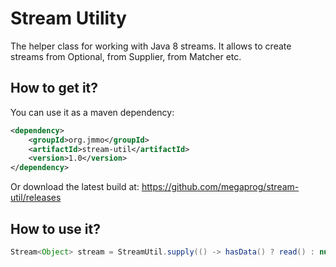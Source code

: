 # Stream Utility

The helper class for working with Java 8 streams. It allows to create streams from Optional, from Supplier, from Matcher etc. 

## How to get it?

You can use it as a maven dependency:

```xml
<dependency>
    <groupId>org.jmmo</groupId>
    <artifactId>stream-util</artifactId>
    <version>1.0</version>
</dependency>
```

Or download the latest build at:
    https://github.com/megaprog/stream-util/releases

## How to use it?

```java
Stream<Object> stream = StreamUtil.supply(() -> hasData() ? read() : null);
```
    